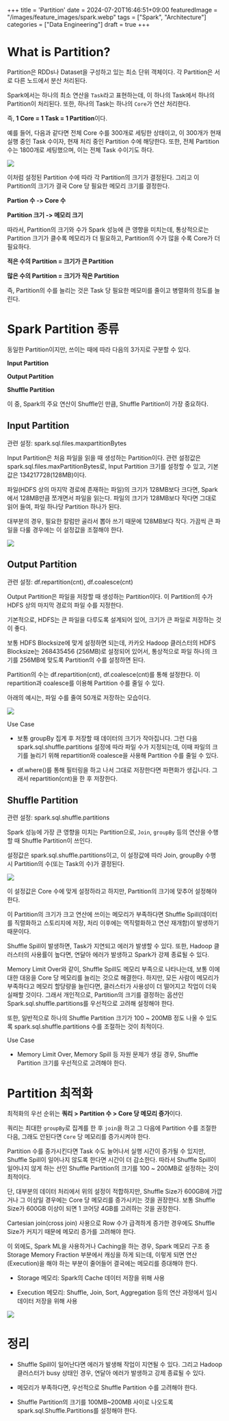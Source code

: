+++
title = 'Partition'
date = 2024-07-20T16:46:51+09:00
featuredImage = "/images/feature_images/spark.webp"
tags = ["Spark", "Architecture"]
categories = ["Data Engineering"]
draft = true
+++

# What is Partition?

Partition은 RDDs나 Dataset을 구성하고 있는 최소 단위 객체이다. 각 Partition은 서로 다른 노드에서 분산 처리된다.

Spark에서는 하나의 최소 연산을 `Task`라고 표현하는데, 이 하나의 Task에서 하나의 Partition이 처리된다. 또한, 하나의 Task는 하나의 `Core`가 연산 처리한다.

즉, **1 Core = 1 Task = 1 Partition**이다.

예를 들어, 다음과 같다면 전체 Core 수를 300개로 세팅한 상태이고, 이 300개가 현재 실행 중인 Task 수이자, 현재 처리 중인 Partition 수에 해당한다. 또한, 전체 Partition 수는 1800개로 세팅했으며, 이는 전체 Task 수이기도 하다.

<img src="/images/spark/spark-partition-1.png"/>

이처럼 설정된 Partition 수에 따라 각 Partition의 크기가 결정된다. 그리고 이 Partition의 크기가 결국 Core 당 필요한 메모리 크기를 결정한다.

**Partion 수 -> Core 수**

**Partition 크기 -> 메모리 크기**

따라서, Partition의 크기와 수가 Spark 성능에 큰 영향을 미치는데, 통상적으로는 Partition 크기가 클수록 메모리가 더 필요하고, Partition의 수가 많을 수록 Core가 더 필요하다.

**적은 수의 Partition = 크기가 큰 Partition**

**많은 수의 Partition = 크기가 작은 Partition**

즉, Partition의 수를 늘리는 것은 Task 당 필요한 메모미를 줄이고 병렬화의 정도를 늘린다.

# Spark Partition 종류

동일한 Partition이지만, 쓰이는 때에 따라 다음의 3가지로 구분할 수 있다.

**Input Partition**

**Output Partition**

**Shuffle Partition**

이 중, Spark의 주요 연산이 Shuffle인 만큼, Shuffle Partition이 가장 중요하다.

## Input Partition

관련 설정: spark.sql.files.maxpartitionBytes

Input Partition은 처음 파일을 읽을 때 생성하는 Partition이다. 관련 설정값은 spark.sql.files.maxPartitionBytes로, Input Partition 크기를 설정할 수 있고, 기본값은 134217728(128MB)이다.

파일(HDFS 상의 마지막 경로에 존재하는 파일)의 크기가 128MB보다 크다면, Spark에서 128MB만큼 쪼개면서 파일을 읽는다. 파일의 크기가 128MB보다 작다면 그대로 읽어 들여, 파일 하나당 Partition 하나가 된다.

대부분의 경우, 필요한 칼럼만 골라서 뽑아 쓰기 때문에 128MB보다 작다. 가끔씩 큰 파일을 다룰 경우에는 이 설정값을 조절해야 한다.

<img src="/images/spark/spark-partition-2.png"/>

## Output Partition

관련 설정: df.repartition(cnt), df.coalesce(cnt)

Output Partition은 파일을 저장할 때 생성하는 Partition이다. 이 Partition의 수가 HDFS 상의 마지막 경로의 파일 수를 지정한다.

기본적으로, HDFS는 큰 파일을 다루도록 설계되어 있어, 크기가 큰 파일로 저장하는 것이 좋다.

보통 HDFS Blocksize에 맞게 설정하면 되는데, 카카오 Hadoop 클러스터의 HDFS Blocksize는 268435456 (256MB)로 설정되어 있어서, 통상적으로 파일 하나의 크기를 256MB에 맞도록 Partition의 수를 설정하면 된다.

Partition의 수는 df.repartition(cnt), df.coalesce(cnt)를 통해 설정한다. 이 repartition과 coalesce를 이용해 Partition 수를 줄일 수 있다.

아래의 예시는, 파일 수를 줄여 50개로 저장하는 모습이다.

<img src="/images/spark/spark-partition-3.png" />

Use Case

- 보통 groupBy 집계 후 저장할 때 데이터의 크기가 작아집니다. 그런 다음 spark.sql.shuffle.partitions 설정에 따라 파일 수가 지정되는데, 이때 파일의 크기를 늘리기 위해 repartition와 coalesce을 사용해 Partition 수를 줄일 수 있다.

- df.where()를 통해 필터링을 하고 나서 그대로 저장한다면 파편화가 생깁니다. 그래서 repartition(cnt)을 한 후 저장한다.

## Shuffle Partition

관련 설정: spark.sql.shuffle.partitions

Spark 성능에 가장 큰 영향을 미치는 Partition으로, `Join`, `groupBy` 등의 연산을 수행할 때 Shuffle Partition이 쓰인다.

설정값은 spark.sql.shuffle.partitions이고, 이 설정값에 따라 Join, groupBy 수행 시 Partition의 수(또는 Task의 수)가 결정된다.

<img src="/images/spark/spark-partition-4.png" />

이 설정값은 Core 수에 맞게 설정하라고 하지만, Partition의 크기에 맞추어 설정해야 한다.

이 Partition의 크기가 크고 연산에 쓰이는 메모리가 부족하다면 Shuffle Spill(데이터를 직렬화하고 스토리지에 저장, 처리 이후에는 역직렬화하고 연산 재개함)이 발생하기 때문이다.

Shuffle Spill이 발생하면, Task가 지연되고 에러가 발생할 수 있다. 또한, Hadoop 클러스터의 사용률이 높다면, 연달아 에러가 발생하고 Spark가 강제 종료될 수 있다.

Memory Limit Over와 같이, Shuffle Spill도 메모리 부족으로 나타나는데, 보통 이에 대한 대응을 Core 당 메모리를 늘리는 것으로 해결한다. 하지만, 모든 사람이 메모리가 부족하다고 메모리 할당량을 늘린다면, 클러스터가 사용성이 더 떨어지고 작업이 더욱 실패할 것이다. 그래서 개인적으로, Partition의 크기를 결정하는 옵션인 Spark.sql.shuffle.partitions를 우선적으로 고려해 설정해야 한다.

또한, 일반적으로 하나의 Shuffle Partition 크기가 100 ~ 200MB 정도 나올 수 있도록 spark.sql.shuffle.partitions 수를 조절하는 것이 최적이다.

Use Case

- Memory Limit Over, Memory Spill 등 자원 문제가 생길 경우, Shuffle Partition 크기를 우선적으로 고려해야 한다.

# Partition 최적화

최적화의 우선 순위는 **쿼리 > Partition 수 > Core 당 메모리 증가**이다.

쿼리는 최대한 `groupBy`로 집계를 한 후 `join`을 하고 그 다음에 Partition 수를 조절한 다음, 그래도 안된다면 `Core` 당 메모리를 증가시켜야 한다.

Partition 수를 증가시킨다면 Task 수도 늘어나서 실행 시간이 증가될 수 있지만, Shuffle Spill이 일어나지 않도록 한다면 시간이 더 감소한다. 따라서 Shuffle Spill이 일어나지 않게 하는 선인 Shuffle Partition의 크기를 100 ~ 200MB로 설정하는 것이 최적이다.

단, 대부분의 데이터 처리에서 위의 설정이 적합하지만, Shuffle Size가 600GB에 가깝거나 그 이상일 경우에는 Core 당 메모리를 증가시키는 것을 권장한다. 보통 Shuffle Size가 600GB 이상이 되면 1 코어당 4GB를 고려하는 것을 권장한다.

Cartesian join(cross join) 사용으로 Row 수가 급격하게 증가한 경우에도 Shuffle Size가 커지기 때문에 메모리 증가를 고려해야 한다.

이 외에도, Spark ML을 사용하거나 Caching을 하는 경우, Spark 메모리 구조 중 Storage Memory Fraction 부분에서 캐싱을 하게 되는데, 이렇게 되면 연산(Execution)을 해야 하는 부분이 줄어들어 결국에는 메모리를 증대해야 한다.

- Storage 메모리: Spark의 Cache 데이터 저장을 위해 사용

- Execution 메모리: Shuffle, Join, Sort, Aggregation 등의 연산 과정에서 임시 데이터 저장을 위해 사용

<img src="/images/spark/spark-partition-5.png" />

# 정리

- Shuffle Spill이 일어난다면 에러가 발생해 작업이 지연될 수 있다. 그리고 Hadoop 클러스터가 busy 상태인 경우, 연달아 에러가 발생하고 강제 종료될 수 있다.

- 메모리가 부족하다면, 우선적으로 Shuffle Partition 수를 고려해야 한다.

- Shuffle Partition의 크기를 100MB~200MB 사이로 나오도록 spark.sql.Shuffle.Partitions를 설정해야 한다.


